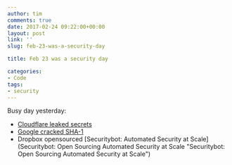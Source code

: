 ```yaml
---
author: tim
comments: true
date: 2017-02-24 09:22:00+00:00
layout: post
link: ''
slug: feb-23-was-a-security-day

title: Feb 23 was a security day

categories:
- Code
tags:
- security
---
```


Busy day yesterday:

* [Cloudflare leaked secrets](Cloudflare "Cloudflare leaked secrets")
* [Google cracked SHA-1](http://www.theverge.com/2017/2/23/14712118/google-sha1-collision-broken-web-encryption-shattered "Google cracked SHA-1")
* Dropbox opensourced [Securitybot: Automated Security at Scale](Securitybot: Open Sourcing Automated Security at Scale "Securitybot: Open Sourcing Automated Security at Scale")